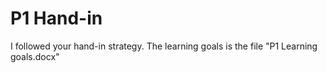 # P1 Hand-in

I followed your hand-in strategy. The learning goals is the file "P1 Learning goals.docx"
